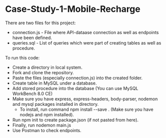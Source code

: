 # Case-Study-1-Mobile-Recharge

There are two files for this project:

* connection.js - File where API-dataase connection as well as endpoints have been defined.
* queries.sql - List of queries which were part of creating tables as well as procedure.

To run this code:
* Create a directory in local system.
* Fork and clone the repository.
* Paste the files (especially connection.js) into the created folder.
* Create table in MySQL under a database.
* Add stored procedure into the database (You can use MySQL WorkBench 8.0 CE)
* Make sure you have express, express-headers, body-parser, nodemon and mysql packages installed in directory.
  * To install, run command npm install --save <package name>. (Make sure you have nodejs and npm installed).
* Run npm init to create package.json (if not pasted from here).
* Finally, run nodemon main.js
* Use Postman to check endpoints.
